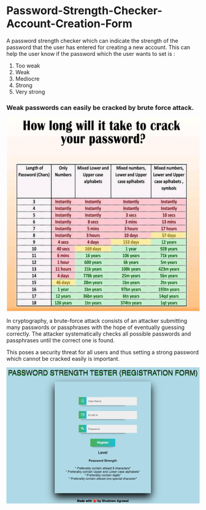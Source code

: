 # Password-Strength-Checker-Account-Creation-Form

A password strength checker which can indicate the strength of the password that the user has entered for creating a new account. 
This can help the user know if the password which the user wants to set is :
1. Too weak
2. Weak
3. Mediocre
4. Strong
5. Very strong

###  Weak passwords can easily be cracked by brute force attack.

![Image of Brute Force Attack Time taken](Password_strength_Image.png)

In cryptography, a brute-force attack consists of an attacker submitting many passwords or passphrases with the hope of eventually guessing correctly. The attacker systematically checks all possible passwords and passphrases until the correct one is found.

This poses a security threat for all users and thus setting a strong password which cannot be cracked easily is important.

![screenshot](screenshot_project.png)
